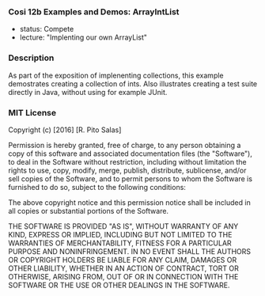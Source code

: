 ### Cosi 12b Examples and Demos: ArrayIntList

* status: Compete
* lecture: "Implenting our own ArrayList"

### Description

As part of the exposition of implenenting collections, this example demostrates creating a collection of ints. Also illustrates
creating a test suite directly in Java, without using for example JUnit.

### MIT License

Copyright (c) \[2016\] \[R. Pito Salas\]

Permission is hereby granted, free of charge, to any person obtaining a copy
of this software and associated documentation files (the "Software"), to deal
in the Software without restriction, including without limitation the rights
to use, copy, modify, merge, publish, distribute, sublicense, and/or sell
copies of the Software, and to permit persons to whom the Software is
furnished to do so, subject to the following conditions:

The above copyright notice and this permission notice shall be included in all
copies or substantial portions of the Software.

THE SOFTWARE IS PROVIDED "AS IS", WITHOUT WARRANTY OF ANY KIND, EXPRESS OR
IMPLIED, INCLUDING BUT NOT LIMITED TO THE WARRANTIES OF MERCHANTABILITY,
FITNESS FOR A PARTICULAR PURPOSE AND NONINFRINGEMENT. IN NO EVENT SHALL THE
AUTHORS OR COPYRIGHT HOLDERS BE LIABLE FOR ANY CLAIM, DAMAGES OR OTHER
LIABILITY, WHETHER IN AN ACTION OF CONTRACT, TORT OR OTHERWISE, ARISING FROM,
OUT OF OR IN CONNECTION WITH THE SOFTWARE OR THE USE OR OTHER DEALINGS IN THE
SOFTWARE.



